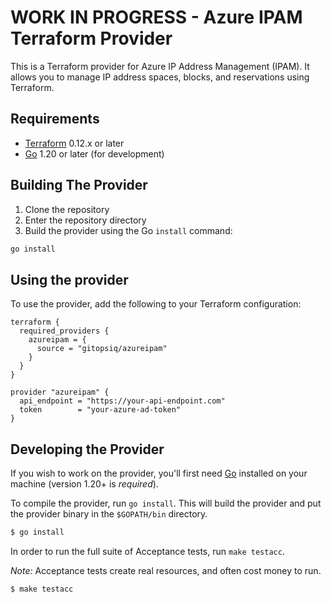 # WORK IN PROGRESS - Azure IPAM Terraform Provider

This is a Terraform provider for Azure IP Address Management (IPAM). It allows you to manage IP address spaces, blocks, and reservations using Terraform.

## Requirements

- [Terraform](https://www.terraform.io/downloads.html) 0.12.x or later
- [Go](https://golang.org/doc/install) 1.20 or later (for development)

## Building The Provider

1. Clone the repository
2. Enter the repository directory
3. Build the provider using the Go `install` command:

```sh
go install
```

## Using the provider

To use the provider, add the following to your Terraform configuration:

```hcl
terraform {
  required_providers {
    azureipam = {
      source = "gitopsiq/azureipam"
    }
  }
}

provider "azureipam" {
  api_endpoint = "https://your-api-endpoint.com"
  token        = "your-azure-ad-token"
}
```

## Developing the Provider

If you wish to work on the provider, you'll first need [Go](http://www.golang.org) installed on your machine (version 1.20+ is *required*).

To compile the provider, run `go install`. This will build the provider and put the provider binary in the `$GOPATH/bin` directory.

```sh
$ go install
```

In order to run the full suite of Acceptance tests, run `make testacc`.

*Note:* Acceptance tests create real resources, and often cost money to run.

```sh
$ make testacc
```